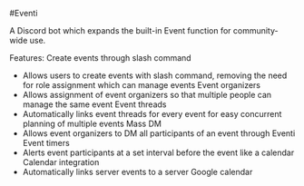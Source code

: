 #Eventi

A Discord bot which expands the built-in Event function for community-wide use.

Features:
Create events through slash command
- Allows users to create events with slash command, removing the need for role assignment which can manage events
Event organizers
- Allows assignment of event organizers so that multiple people can manage the same event
Event threads
- Automatically links event threads for every event for easy concurrent planning of multiple events
Mass DM
- Allows event organizers to DM all participants of an event through Eventi
Event timers
- Alerts event participants at a set interval before the event like a calendar
Calendar integration
- Automatically links server events to a server Google calendar